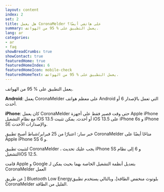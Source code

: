 ```yaml
---
layout: content
index: 2
set: 2
title: هل يعمل CoronaMelder على هاتفي أيضًا؟
summary: يعمل التطبيق على % 95 من الهواتف.
lang: ar
categories:
- ar
- faq
showBreadCrumbs: true
showContact: true
featuredHome: true
featuredHomeIndex: 6
featuredHomeIcon: mobile-check
featuredHomeText: يعمل التطبيق على % 95 من الهواتف.
---
```

يعمل التطبيق على % 95 من الهواتف.

**Android**: يعمل CoronaMelder على معظم هواتف Android التي تعمل بالإصدار 6 أو أحدث.

**iPhone**: كان يعمل CoronaMelder حتى وقت قصير فقط على أجهزة Apple iPhone مع نظام التشغيل iOS 13.5 أو أحدث. يمكن تثبيت iOS 13.5 على iPhone 6s و iPhone SE والإصدارات الأحدث. 

خبر سار: اعتبارًا من 25 فبراير/شباط أصبح تطبيق CoronaMelder متاحًا أيضًا على Apple iPhone 5S و 6.

 لتثبيت تطبيق CoronaMelder ، يجب عليك تحديث iPhone 5S و 6 إلى نظام التشغيلiOS 12.5.

قامت Apple و Google بتعديل أنظمة التشغيل الخاصة بهما بحيث يمكن لـ CoronaMelder العمل 

عن طريق ] Bluetooth Low Energyبلوتوث منخفض الطاقة[، وبالتالي يستخدم تطبيق CoronaMelder القليل من الطاقة.
